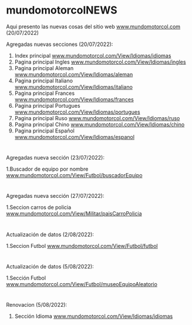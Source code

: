 # mundomotorcolNEWS
Aqui presento las nuevas cosas del sitio web www.mundomotorcol.com (20/07/2022)


Agregadas nuevas secciones (20/07/2022):

1. Index principal www.mundomotorcol.com/View/Idiomas/idiomas
2. Pagina principal Ingles www.mundomotorcol.com/View/Idiomas/ingles
3. Pagina principal Aleman www.mundomotorcol.com/View/Idiomas/aleman
4. Pagina principal Italiano www.mundomotorcol.com/View/Idiomas/italiano
5. Pagina principal Frances www.mundomotorcol.com/View/Idiomas/frances
6. Pagina principal Portugues www.mundomotorcol.com/View/Idiomas/portugues
7. Pagina principal Ruso www.mundomotorcol.com/View/Idiomas/ruso
8. Pagina principal Chino www.mundomotorcol.com/View/Idiomas/chino
9. Pagina principal Español www.mundomotorcol.com/View/Idiomas/espanol

#

Agregadas nueva sección (23/07/2022):

1.Buscador de equipo por nombre  www.mundomotorcol.com/View/Futbol/buscadorEquipo

# 

Agregadas nueva sección (27/07/2022):

1.Seccion carros de policia  www.mundomotorcol.com/View/Militar/paisCarroPolicia


#

Actualización de datos (2/08/2022):

1.Seccion Futbol   www.mundomotorcol.com/View/Futbol/futbol


#

Actualización de datos (5/08/2022):

1.Sección Futbol   www.mundomotorcol.com/View/Futbol/museoEquipoAleatorio


#

Renovacion (5/08/2022):

1. Sección Idioma www.mundomotorcol.com/View/Idiomas/idiomas



